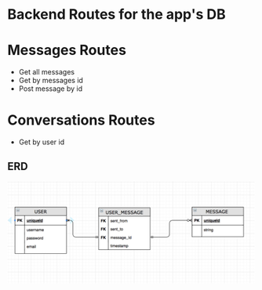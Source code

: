 # Backend Routes for the app's DB

# Messages Routes
- Get all messages
- Get by messages id
- Post message by id

# Conversations Routes
- Get by user id


## ERD
![](img/1.png)
